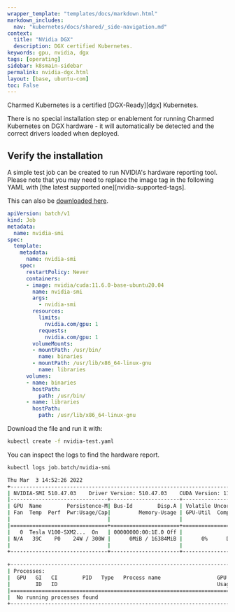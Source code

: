 ```yaml
---
wrapper_template: "templates/docs/markdown.html"
markdown_includes:
  nav: "kubernetes/docs/shared/_side-navigation.md"
context:
  title: "NVidia DGX"
  description: DGX certified Kubernetes.
keywords: gpu, nvidia, dgx
tags: [operating]
sidebar: k8smain-sidebar
permalink: nvidia-dgx.html
layout: [base, ubuntu-com]
toc: False
---
```


Charmed Kubernetes is a certified [DGX-Ready][dgx] Kubernetes.

There is no special installation step or enablement for running
Charmed Kubernetes on DGX hardware - it will automatically be
detected and the correct drivers loaded when deployed. 

## Verify the installation

A simple test job can be created to run NVIDIA's hardware reporting tool.
Please note that you may need to replace the image tag in the following
YAML with [the latest supported one][nvidia-supported-tags].

This can also be [downloaded here][asset-nvidia].

```yaml
apiVersion: batch/v1
kind: Job
metadata:
  name: nvidia-smi
spec:
  template:
    metadata:
      name: nvidia-smi
    spec:
      restartPolicy: Never
      containers:
      - image: nvidia/cuda:11.6.0-base-ubuntu20.04
        name: nvidia-smi
        args:
          - nvidia-smi
        resources:
          limits:
            nvidia.com/gpu: 1
          requests:
            nvidia.com/gpu: 1
        volumeMounts:
        - mountPath: /usr/bin/
          name: binaries
        - mountPath: /usr/lib/x86_64-linux-gnu
          name: libraries
      volumes:
      - name: binaries
        hostPath:
          path: /usr/bin/
      - name: libraries
        hostPath:
          path: /usr/lib/x86_64-linux-gnu

```

Download the file and run it with:

```bash
kubectl create -f nvidia-test.yaml
```

You can inspect the logs to find the hardware report.

```bash
kubectl logs job.batch/nvidia-smi

Thu Mar  3 14:52:26 2022       
+-----------------------------------------------------------------------------+
| NVIDIA-SMI 510.47.03    Driver Version: 510.47.03    CUDA Version: 11.6     |
|-------------------------------+----------------------+----------------------+
| GPU  Name        Persistence-M| Bus-Id        Disp.A | Volatile Uncorr. ECC |
| Fan  Temp  Perf  Pwr:Usage/Cap|         Memory-Usage | GPU-Util  Compute M. |
|                               |                      |               MIG M. |
|===============================+======================+======================|
|   0  Tesla V100-SXM2...  On   | 00000000:00:1E.0 Off |                    0 |
| N/A   39C    P0    24W / 300W |      0MiB / 16384MiB |      0%      Default |
|                               |                      |                  N/A |
+-------------------------------+----------------------+----------------------+
                                                                               
+-----------------------------------------------------------------------------+
| Processes:                                                                  |
|  GPU   GI   CI        PID   Type   Process name                  GPU Memory |
|        ID   ID                                                   Usage      |
|=============================================================================|
|  No running processes found                                                 |
+-----------------------------------------------------------------------------+
```

[asset-nvidia]: https://raw.githubusercontent.com/charmed-kubernetes/kubernetes-docs/main/assets/nvidia-test.yaml
[dgx-ready]: https://www.nvidia.com/en-gb/data-center/dgx-ready-software/